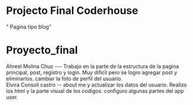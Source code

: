 ﻿# Projecto Final Coderhouse 
 " Pagina tipo blog" 
# Proyecto_final

Ahreel Molina Chuc  --- Trabajo en la parte de la estructura de la pagina principal, post,  registro y login. Muy dificil pero se logro agregar post y eliminarlos. cambiar la foto de perfil del usuario.   
Elvira Consoli castro  -- about me y actualizar los datos del usuario. Realizo los html y la parte visual de los codigos. configuro algunas partes del app user. 

